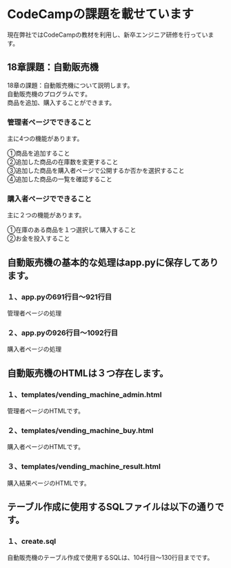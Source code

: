 # CodeCampの課題を載せています
現在弊社ではCodeCampの教材を利用し、新卒エンジニア研修を行っています。  

## 18章課題：自動販売機
18章の課題：自動販売機について説明します。  
自動販売機のプログラムです。  
商品を追加、購入することができます。  

### 管理者ページでできること  
主に4つの機能があります。  

①商品を追加すること  
②追加した商品の在庫数を変更すること  
③追加した商品を購入者ページで公開するか否かを選択すること  
④追加した商品の一覧を確認すること  

### 購入者ページでできること  
主に２つの機能があります。  

①在庫のある商品を１つ選択して購入すること  
②お金を投入すること  

## 自動販売機の基本的な処理はapp.pyに保存してあります。  
### １、app.pyの691行目〜921行目
  管理者ページの処理
### ２、app.pyの926行目〜1092行目
  購入者ページの処理

## 自動販売機のHTMLは３つ存在します。  
### １、templates/vending_machine_admin.html  
  管理者ページのHTMLです。  
### ２、templates/vending_machine_buy.html  
  購入者ページのHTMLです。  
### ３、templates/vending_machine_result.html  
  購入結果ページのHTMLです。  
  
## テーブル作成に使用するSQLファイルは以下の通りです。  
### １、create.sql  
  自動販売機のテーブル作成で使用するSQLは、104行目〜130行目までです。  

